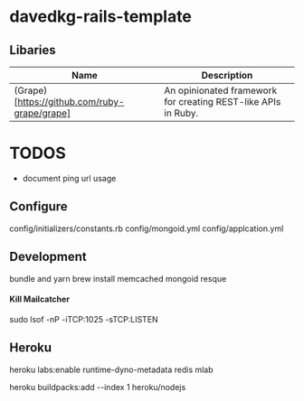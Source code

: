 # davedkg-rails-template

## Libaries
| Name | Description |
| ---- | ----------- |
| (Grape)[https://github.com/ruby-grape/grape] | An opinionated framework for creating REST-like APIs in Ruby. |



# TODOS

- document ping url usage

## Configure
config/initializers/constants.rb
config/mongoid.yml
config/applcation.yml

## Development

bundle and yarn
brew install memcached
mongoid
resque


#### Kill Mailcatcher

sudo lsof -nP -iTCP:1025 -sTCP:LISTEN

## Heroku

heroku labs:enable runtime-dyno-metadata
redis
mlab



heroku buildpacks:add --index 1 heroku/nodejs